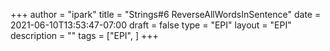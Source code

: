 +++
author = "ipark"
title = "Strings#6 ReverseAllWordsInSentence"
date =  2021-06-10T13:53:47-07:00
draft =  false
type = "EPI"
layout = "EPI"
description = ""
tags = ["EPI", 
]
+++
